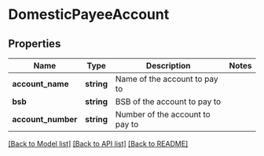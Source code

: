 # DomesticPayeeAccount

## Properties
Name | Type | Description | Notes
------------ | ------------- | ------------- | -------------
**account_name** | **string** | Name of the account to pay to | 
**bsb** | **string** | BSB of the account to pay to | 
**account_number** | **string** | Number of the account to pay to | 

[[Back to Model list]](../README.md#documentation-for-models) [[Back to API list]](../README.md#documentation-for-api-endpoints) [[Back to README]](../README.md)

